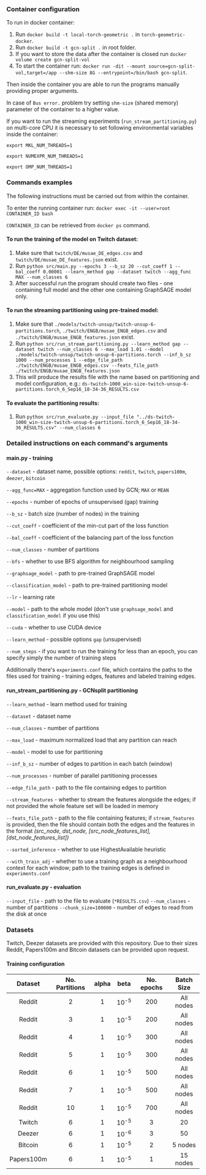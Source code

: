 ### Container configuration

To run in docker container:

1. Run `docker build -t local-torch-geometric .` in `torch-geometric-docker`.
1. Run `docker build -t gcn-split .` in root folder.
1. If you want to store the data after the container is closed run `docker volume create gcn-split-vol`
1. To start the container
   run: `docker run -dit --mount source=gcn-split-vol,target=/app --shm-size 8G --entrypoint=/bin/bash gcn-split`.

Then inside the container you are able to run the programs manually providing proper arguments.

In case of `Bus error.` problem try setting `shm-size` (shared memory) parameter of the container to a higher value.

If you want to run the streaming experiments (`run_stream_partitioning.py`) on multi-core CPU it is necessary to set following environmental variables inside the container:

`export MKL_NUM_THREADS=1`

`export NUMEXPR_NUM_THREADS=1`

`export OMP_NUM_THREADS=1`

### Commands examples

The following instructions must be carried out from within the container.

To enter the running container run:
`docker exec -it --user=root CONTAINER_ID bash`

`CONTAINER_ID` can be retrieved from `docker ps` command.

#### To run the training of the model on Twitch dataset:

1. Make sure that `twitch/DE/musae_DE_edges.csv` and `twitch/DE/musae_DE_features.json` exist.
2. Run `python src/main.py --epochs 3 --b_sz 20 --cut_coeff 1 --bal_coeff 0.00001 --learn_method gap --dataset twitch --agg_func MAX --num_classes 6`
3. After successful run the program should create two files - one containing full model and the other one containing
   GraphSAGE model only.

#### To run the streaming partitioning using pre-trained model:

1. Make sure that `./models/twitch-unsup/twitch-unsup-6-partitions.torch`, `./twitch/ENGB/musae_ENGB_edges.csv`
   and `./twitch/ENGB/musae_ENGB_features.json` exist.
2. Run `python src/run_stream_partitioning.py --learn_method gap --dataset twitch --num_classes 6 --max_load 1.01 --model ./models/twitch-unsup/twitch-unsup-6-partitions.torch --inf_b_sz 1000 --num_processes 1 --edge_file_path ./twitch/ENGB/musae_ENGB_edges.csv --feats_file_path ./twitch/ENGB/musae_ENGB_features.json`
3. This will produce the results file with the name based on partitioning and model configuration, e.g.:
   `ds-twitch-1000_win-size-twitch-unsup-6-partitions.torch_6_Sep16_18-34-36_RESULTS.csv`

#### To evaluate the partitioning results:

1. Run `python src/run_evaluate.py --input_file "../ds-twitch-1000_win-size-twitch-unsup-6-partitions.torch_6_Sep16_18-34-36_RESULTS.csv" --num_classes 6`

### Detailed instructions on each command's arguments

#### main.py - training

`--dataset` - dataset name, possible options: `reddit`, `twitch`, `papers100m`, `deezer`, `bitcoin`

`--agg_func=MAX` - aggregation function used by GCN; `MAX` or `MEAN`

`--epochs` - number of epochs of unsupervised (gap) training

`--b_sz` - batch size (number of nodes) in the training

`--cut_coeff` - coefficient of the min-cut part of the loss function

`--bal_coeff` - coefficient of the balancing part of the loss function

`--num_classes` - number of partitions

`--bfs` - whether to use BFS algorithm for neighbourhood sampling

`--graphsage_model` - path to pre-trained GraphSAGE model

`--classification_model` - path to pre-trained partitioning model

`--lr` - learning rate

`--model` - path to the whole model (don't use `graphsage_model` and `classification_model` if you use this)

`--cuda` - whether to use CUDA device

`--learn_method` - possible options `gap` (unsupervised)

`--num_steps` - if you want to run the training for less than an epoch, you can specify simply the number of training
steps

Additionally there's `experiments.conf` file, which contains the paths to the files used for training - training edges,
features and labeled training edges.

#### run_stream_partitioning.py - GCNsplit partitioning

`--learn_method` - learn method used for training

`--dataset` - dataset name

`--num_classes` - number of partitions

`--max_load` - maximum normalized load that any partition can reach

`--model` - model to use for partitioning

`--inf_b_sz` - number of edges to partition in each batch (window)

`--num_processes` - number of parallel partitioning processes 

`--edge_file_path` - path to the file containing edges to partition

`--stream_features` - whether to stream the features alongside the edges; if not provided the whole feature set will be
loaded in memory

`--feats_file_path` - path to the file containing features; if `stream_features` is provided, then the file should 
contain both the edges and the features in the format 
_(src_node, dst_node, \[src_node_features_list\], \[dst_node_features_list\])_

`--sorted_inference` - whether to use HighestAvailable heuristic

`--with_train_adj` - whether to use a training graph as a neighbourhood context for each window; path to the training 
edges is defined in `experiments.conf`


#### run_evaluate.py - evaluation
`--input_file` - path to the file to evaluate (`*RESULTS.csv`) 
`--num_classes` - number of partitions
`--chunk_size=100000` - number of edges to read from the disk at once

### Datasets
Twitch, Deezer datasets are provided with this repository. Due to their sizes Reddit, Papers100m and Bitcoin
datasets can be provided upon request.

#### Training configuration

|   Dataset  | No. Partitions | alpha |       beta      | No. epochs | Batch Size |
|:----------:|:--------------:|:-----:|:---------------:|:----------:|:----------:|
|   Reddit   |       2       |   1   | 10<sup>-5</sup> |     200    |  All nodes |
|   Reddit   |       3       |   1   | 10<sup>-5</sup> |     200    |  All nodes |
|   Reddit   |       4       |   1   | 10<sup>-5</sup> |     300    |  All nodes |
|   Reddit   |       5       |   1   | 10<sup>-5</sup> |     300    |  All nodes |
|   Reddit   |       6       |   1   | 10<sup>-5</sup> |     500    |  All nodes |
|   Reddit   |       7       |   1   | 10<sup>-5</sup> |     500    |  All nodes |
|   Reddit   |      10       |   1   | 10<sup>-5</sup> |     700    |  All nodes |
|   Twitch   |       6       |   1   | 10<sup>-5</sup> |      3     |     20     |
|   Deezer   |       6       |   1   | 10<sup>-6</sup> |      3     |     50     |
|   Bitcoin  |       6       |   1   | 10<sup>-5</sup> |      2     |   5 nodes  |
| Papers100m |       6       |   1   | 10<sup>-5</sup> |      1     |  15 nodes  |
